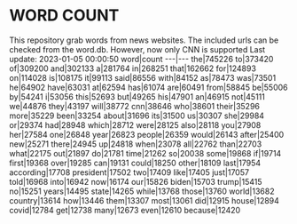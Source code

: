 # WORD COUNT
This repository grab words from news websites. The included urls can be checked from the word.db.
However, now only CNN is supported
Last update: 2023-01-05 00:00:50
word|count
---|---
the|745226
to|373420
of|309200
and|302133
a|281764
in|268251
that|162662
for|124893
on|114028
is|108175
it|99113
said|86556
with|84152
as|78473
was|73501
he|64902
have|63031
at|62594
has|61074
are|60491
from|58845
be|55006
by|54241
i|53056
this|52693
but|49265
his|47901
an|46915
not|45111
we|44876
they|43197
will|38772
cnn|38646
who|38601
their|35296
more|35229
been|33254
about|31696
its|31500
us|30307
she|29984
or|29374
had|28948
which|28712
were|28125
also|28118
you|27908
her|27584
one|26848
year|26823
people|26359
would|26143
after|25400
new|25271
there|24945
up|24818
when|23078
all|22762
than|22703
what|22175
out|21897
do|21781
time|21262
so|20038
some|19868
if|19714
first|19368
over|19285
can|19131
could|18250
other|18109
last|17954
according|17708
president|17502
two|17409
like|17405
just|17057
told|16968
into|16942
now|16174
our|15826
biden|15703
trump|15415
no|15251
years|14495
state|14265
while|13768
those|13760
world|13682
country|13614
how|13446
them|13307
most|13061
did|12915
house|12894
covid|12784
get|12738
many|12673
even|12610
because|12420
